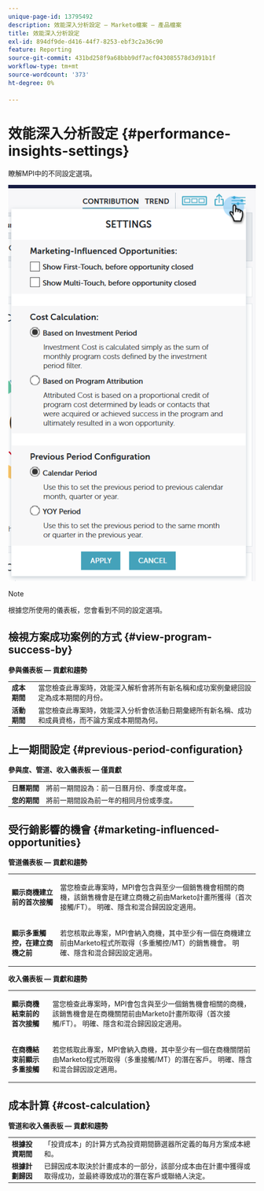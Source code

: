 ```yaml
---
unique-page-id: 13795492
description: 效能深入分析設定 — Marketo檔案 — 產品檔案
title: 效能深入分析設定
exl-id: 894df9de-d416-44f7-8253-ebf3c2a36c90
feature: Reporting
source-git-commit: 431bd258f9a68bbb9df7acf043085578d3d91b1f
workflow-type: tm+mt
source-wordcount: '373'
ht-degree: 0%

---
```


# 效能深入分析設定 {#performance-insights-settings}

瞭解MPI中的不同設定選項。

![](assets/1-3.png)

>[!NOTE]
>
>根據您所使用的儀表板，您會看到不同的設定選項。

## 檢視方案成功案例的方式 {#view-program-success-by}

**參與儀表板 — 貢獻和趨勢**

<table> 
 <tbody> 
  <tr> 
   <td><strong>成本期間</strong></td> 
   <td>當您檢查此專案時，效能深入解析會將所有新名稱和成功案例彙總回設定為成本期間的月份。</td> 
  </tr> 
  <tr> 
   <td><strong>活動期間</strong></td> 
   <td>當您檢查此專案時，效能深入分析會依活動日期彙總所有新名稱、成功和成員資格，而不論方案成本期間為何。</td> 
  </tr> 
 </tbody> 
</table>

## 上一期間設定 {#previous-period-configuration}

**參與度、管道、收入儀表板 — 僅貢獻**

<table> 
 <tbody> 
  <tr> 
   <td><strong>日曆期間</strong></td> 
   <td>將前一期間設為：前一日曆月份、季度或年度。</td> 
  </tr> 
  <tr> 
   <td><strong>您的期間</strong></td> 
   <td>將前一期間設為前一年的相同月份或季度。</td> 
  </tr> 
 </tbody> 
</table>

## 受行銷影響的機會 {#marketing-influenced-opportunities}

**管道儀表板 — 貢獻和趨勢**

<table> 
 <tbody> 
  <tr> 
   <td><strong>顯示商機建立前的首次接觸</strong></td> 
   <td><p>當您檢查此專案時，MPI會包含與至少一個銷售機會相關的商機，該銷售機會是在建立商機之前由Marketo計畫所獲得（首次接觸/FT）。 明確、隱含和混合歸因設定適用。</p></td> 
  </tr> 
  <tr> 
   <td><strong>顯示多重觸控，在建立商機之前</strong></td> 
   <td><p>若您核取此專案，MPI會納入商機，其中至少有一個在商機建立前由Marketo程式所取得（多重觸控/MT）的銷售機會。 明確、隱含和混合歸因設定適用。</p></td> 
  </tr> 
 </tbody> 
</table>

**收入儀表板 — 貢獻和趨勢**

<table> 
 <tbody> 
  <tr> 
   <td><strong>顯示商機結束前的首次接觸</strong></td> 
   <td><p>當您檢查此專案時，MPI會包含與至少一個銷售機會相關的商機，該銷售機會是在商機關閉前由Marketo計畫所取得（首次接觸/FT）。 明確、隱含和混合歸因設定適用。</p></td> 
  </tr> 
  <tr> 
   <td><strong>在商機結束前顯示多重接觸</strong></td> 
   <td><p>若您核取此專案，MPI會納入商機，其中至少有一個在商機關閉前由Marketo程式所取得（多重接觸/MT）的潛在客戶。 明確、隱含和混合歸因設定適用。</p></td> 
  </tr> 
 </tbody> 
</table>

## 成本計算 {#cost-calculation}

**管道和收入儀表板 — 貢獻和趨勢**

<table> 
 <tbody> 
  <tr> 
   <td><strong>根據投資期間</strong></td> 
   <td>「投資成本」的計算方式為投資期間篩選器所定義的每月方案成本總和。</td> 
  </tr> 
  <tr> 
   <td><strong>根據計劃歸因</strong></td> 
   <td>已歸因成本取決於計畫成本的一部分，該部分成本由在計畫中獲得或取得成功，並最終導致成功的潛在客戶或聯絡人決定。</td> 
  </tr> 
 </tbody> 
</table>

